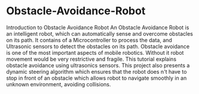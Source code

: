 # Obstacle-Avoidance-Robot
Introduction to Obstacle Avoidance Robot An Obstacle Avoidance Robot is an intelligent robot, which can automatically sense and overcome obstacles on its path. It contains of a Microcontroller to process the data, and Ultrasonic sensors to detect the obstacles on its path.  Obstacle avoidance is one of the most important aspects of mobile robotics. Without it robot movement would be very restrictive and fragile. This tutorial explains obstacle avoidance using ultrasonics sensors. This project also presents a dynamic steering algorithm which ensures that the robot does n't have to stop in front of an obstacle which allows robot to navigate smoothly in an unknown environment, avoiding collisions.
